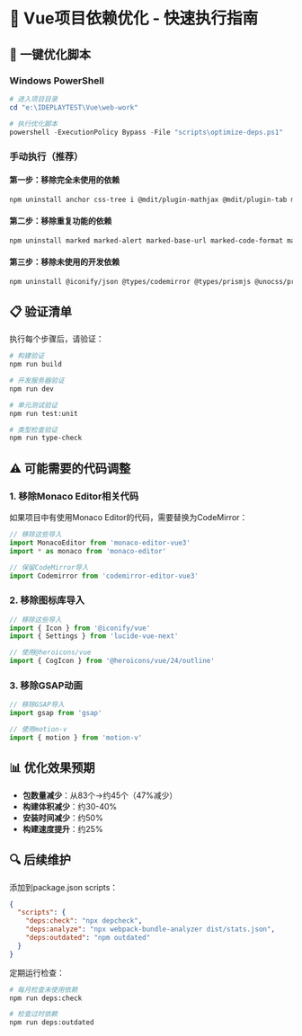 # 🎯 Vue项目依赖优化 - 快速执行指南

## 🚀 一键优化脚本

### Windows PowerShell

```powershell
# 进入项目目录
cd "e:\IDEPLAYTEST\Vue\web-work"

# 执行优化脚本
powershell -ExecutionPolicy Bypass -File "scripts\optimize-deps.ps1"
```

### 手动执行（推荐）

#### 第一步：移除完全未使用的依赖

```bash
npm uninstall anchor css-tree i @mdit/plugin-mathjax @mdit/plugin-tab markdown-it-diagram markdown-it-expandable markdown-it-katex markdown-it-mathjax3 markdown-it-prism markdown-it-task-lists markdown-it-toc-done-right tsparticles-engine
```

#### 第二步：移除重复功能的依赖

```bash
npm uninstall marked marked-alert marked-base-url marked-code-format marked-code-preview marked-extended-tables marked-highlight @iconify/vue lucide-vue-next highlight prismjs gsap monaco-editor monaco-editor-vue3 vite-plugin-monaco-editor @tsparticles/slim @tsparticles/vue3
```

#### 第三步：移除未使用的开发依赖

```bash
npm uninstall @iconify/json @types/codemirror @types/prismjs @unocss/preset-icons @unocss/preset-wind4 @unocss/transformer-directives @vue/test-utils unplugin-starter
```

## 📋 验证清单

执行每个步骤后，请验证：

```bash
# 构建验证
npm run build

# 开发服务器验证  
npm run dev

# 单元测试验证
npm run test:unit

# 类型检查验证
npm run type-check
```

## ⚠️ 可能需要的代码调整

### 1. 移除Monaco Editor相关代码

如果项目中有使用Monaco Editor的代码，需要替换为CodeMirror：

```typescript
// 移除这些导入
import MonacoEditor from 'monaco-editor-vue3'
import * as monaco from 'monaco-editor'

// 保留CodeMirror导入
import Codemirror from 'codemirror-editor-vue3'
```

### 2. 移除图标库导入

```typescript
// 移除这些导入
import { Icon } from '@iconify/vue'
import { Settings } from 'lucide-vue-next'

// 使用@heroicons/vue
import { CogIcon } from '@heroicons/vue/24/outline'
```

### 3. 移除GSAP动画

```typescript
// 移除GSAP导入
import gsap from 'gsap'

// 使用motion-v
import { motion } from 'motion-v'
```

## 📊 优化效果预期

- **包数量减少**：从83个→约45个（47%减少）
- **构建体积减少**：约30-40%
- **安装时间减少**：约50%
- **构建速度提升**：约25%

## 🔍 后续维护

添加到package.json scripts：

```json
{
  "scripts": {
    "deps:check": "npx depcheck",
    "deps:analyze": "npx webpack-bundle-analyzer dist/stats.json",
    "deps:outdated": "npm outdated"
  }
}
```

定期运行检查：

```bash
# 每月检查未使用依赖
npm run deps:check

# 检查过时依赖
npm run deps:outdated
```
